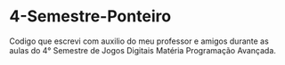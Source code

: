 # 4-Semestre-Ponteiro

Codigo que escrevi com auxilio do meu professor e amigos durante as aulas do 4° Semestre de Jogos Digitais
Matéria Programação Avançada.
